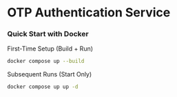 # OTP Authentication Service

### Quick Start with Docker

First-Time Setup (Build + Run)

```bash
docker compose up --build
```

Subsequent Runs (Start Only)

```bash
docker compose up up -d
```
